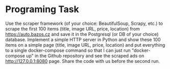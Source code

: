 # Programing Task
Use the scraper framework (of your choice: BeautifulSoup, Scrapy, etc.) to scrape the first
100 items (title, image URL, price, location) from https://auto.bazos.cz and save it in the
Postgresql (or DB of your choice) database. Implement a simple HTTP server in Python and
show these 100 items on a simple page (title, image URL, price, location) and put everything
to a single docker-compose command so that I can just run "docker-compose up" in the
Github repository and see the scraped ads on http://127.0.0.1:8080 page. Share the code
with us before the second run.
